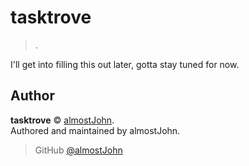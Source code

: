 # tasktrove

> .

I'll get into filling this out later, gotta stay tuned for now.

## Author

**tasktrove** © [almostJohn](https://github.com/almostJohn).  
Authored and maintained by almostJohn.

> GitHub [@almostJohn](https://github.com/almostJohn)
